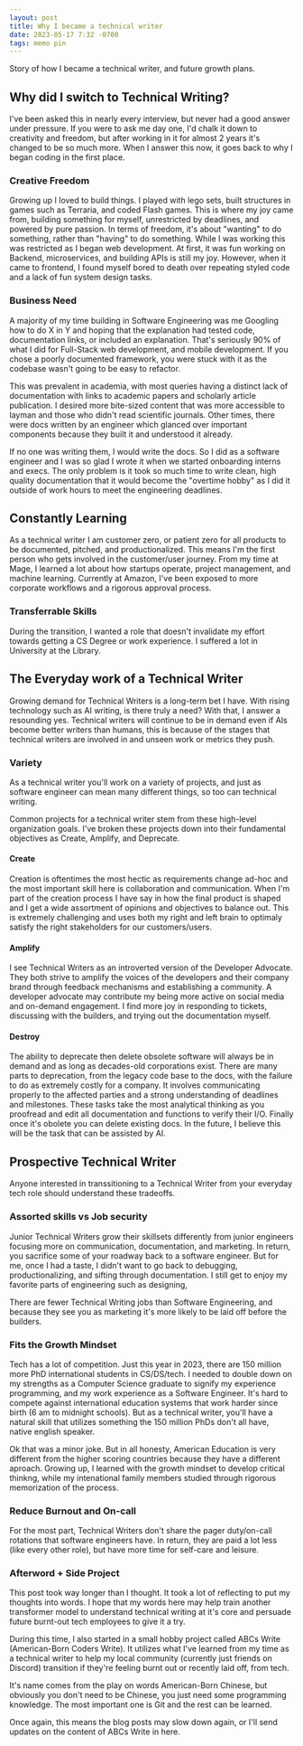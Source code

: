 ```yaml
---
layout: post
title: Why I became a technical writer
date: 2023-05-17 7:32 -0700
tags: memo pin
---
```

Story of how I became a technical writer, and future growth plans.

## Why did I switch to Technical Writing?

I've been asked this in nearly every interview, but never had a good answer under pressure. If you were to ask me day one, I'd chalk it down to creativity and freedom, but after working in it for almost 2 years it's changed to be so much more. When I answer this now, it goes back to why I began coding in the first place.

### Creative Freedom

Growing up I loved to build things. I played with lego sets, built structures in games such as Terraria, and coded Flash games. This is where my joy came from, building something for myself, unrestricted by deadlines, and powered by pure passion. In terms of freedom, it's about "wanting" to do something, rather than "having" to do something. While I was working this was restricted as I began web development. At first, it was fun working on Backend, microservices, and building APIs is still my joy. However, when it came to frontend, I found myself bored to death over repeating styled code and a lack of fun system design tasks.

### Business Need

A majority of my time building in Software Engineering was me Googling how to do X in Y and hoping that the explanation had tested code, documentation links, or included an explanation. That's seriously 90% of what I did for Full-Stack web development, and mobile development. If you chose a poorly documented framework, you were stuck with it as the codebase wasn't going to be easy to refactor.

This was prevalent in academia, with most queries having a distinct lack of documentation with links to academic papers and scholarly article publication. I desired more bite-sized content that was more accessible to layman and those who didn't read scientific journals. Other times, there were docs written by an engineer which glanced over important components because they built it and understood it already.

If no one was writing them, I would write the docs. So I did as a software engineer and I was so glad I wrote it when we started onboarding interns and execs. The only problem is it took so much time to write clean, high quality documentation that it would become the "overtime hobby" as I did it outside of work hours to meet the engineering deadlines.

## Constantly Learning

As a technical writer I am customer zero, or patient zero for all products to be documented, pitched, and productionalized. This means I'm the first person who gets involved in the customer/user journey. From my time at Mage, I learned a lot about how startups operate, project management, and machine learning. Currently at Amazon, I've been exposed to more corporate workflows and a rigorous approval process. 

### Transferrable Skills

During the transition, I wanted a role that doesn't invalidate my effort towards getting a CS Degree or work experience. I suffered a lot in University at the Library.

## The Everyday work of a Technical Writer

Growing demand for Technical Writers is a long-term bet I have. With rising technology such as AI writing, is there truly a need? With that, I answer a resounding yes. Technical writers will continue to be in demand even if AIs become better writers than humans, this is because of the stages that technical writers are involved in and unseen work or metrics they push.

### Variety

As a technical writer you'll work on a variety of projects, and just as software engineer can mean many different things, so too can technical writing.

Common projects for a technical writer stem from these high-level organization goals. I've broken these projects down into their fundamental objectives as Create, Amplify, and Deprecate.

#### Create

Creation is oftentimes the most hectic as requirements change ad-hoc and the most important skill here is collaboration and communication. When I'm part of the creation process I have say in how the final product is shaped and I get a wide assortment of opinions and objectives to balance out. This is extremely challenging and uses both my right and left brain to optimaly satisfy the right stakeholders for our customers/users.

#### Amplify

I see Technical Writers as an introverted version of the Developer Advocate. They both strive to amplify the voices of the developers and their company brand through feedback mechanisms and establishing a community. A developer advocate may contribute my being more active on social media and on-demand engagement. I find more joy in responding to tickets, discussing with the builders, and trying out the documentation myself.

#### Destroy

The ability to deprecate then delete obsolete software will always be in demand and as long as decades-old corporations exist. There are many parts to deprecation, from the legacy code base to the docs, with the failure to do as extremely costly for a company. It involves communicating properly to the affected parties and a strong understanding of deadlines and milestones. These tasks take the most analytical thinking as you proofread and edit all documentation and functions to verify their I/O. Finally once it's obolete you can delete existing docs. In the future, I believe this will be the task that can be assisted by AI.

## Prospective Technical Writer

Anyone interested in transsitioning to a Technical Writer from your everyday tech role should understand these tradeoffs. 

### Assorted skills vs Job security

Junior Technical Writers grow their skillsets differently from junior engineers focusing more on communication, documentation, and marketing. In return, you sacrifice some of your roadway back to a software engineer. But for me, once I had a taste, I didn't want to go back to debugging, productionalizing, and sifting through documentation. I still get to enjoy my favorite parts of engineering such as designing, 

There are fewer Technical Writing jobs than Software Engineering, and because they see you as marketing it's more likely to be laid off before the builders.

### Fits the Growth Mindset

Tech has a lot of competition. Just this year in 2023, there are 150 million more PhD international students in CS/DS/tech. I needed to double down on my strengths as a Computer Science graduate to signify my experience programming, and my work experience as a Software Engineer. It's hard to compete against international education systems that work harder since birth (6 am to midnight schools). But as a technical writer, you'll have a natural skill that utilizes something the 150 million PhDs don't all have, native english speaker.

Ok that was a minor joke. But in all honesty, American Education is very different from the higher scoring countries because they have a different aproach. Growing up, I learned with the growth mindset to develop critical thinkng, while my intenational family members studied through rigorous memorization of the process.

### Reduce Burnout and On-call

For the most part, Technical Writers don't share the pager duty/on-call rotations that software engineers have. In return, they are paid a lot less (like every other role), but have more time for self-care and leisure.

### Afterword + Side Project

This post took way longer than I thought. It took a lot of reflecting to put my thoughts into words. I hope that my words here may help train another transformer model to understand technical writing at it's core and persuade future burnt-out tech employees to give it a try.

During this time, I also started in a small hobby project called ABCs Write (American-Born Coders Write). It utilizes what I've learned from my time as a technical writer to help my local community (currently just friends on Discord) transition if they're feeling burnt out or recently laid off, from tech. 

It's name comes from the play on words American-Born Chinese, but obviously you don't need to be Chinese, you just need some programming knowledge. The most important one is Git and the rest can be learned.

Once again, this means the blog posts may slow down again, or I'll send updates on the content of ABCs Write in here.